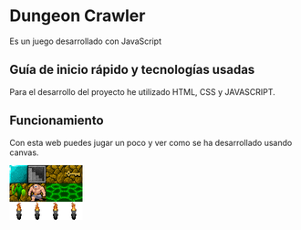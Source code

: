 # Dungeon Crawler

Es un juego desarrollado con JavaScript

## Guía de inicio rápido y tecnologías usadas

Para el desarrollo del proyecto he utilizado HTML, CSS y JAVASCRIPT.

## Funcionamiento

Con esta web puedes jugar un poco y ver como se ha desarrollado usando canvas.

![Dungeon Crawler](./img/tilemap.png)
